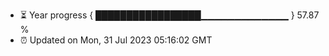- ⏳ Year progress { █████████████████▁▁▁▁▁▁▁▁▁▁▁▁▁ } 57.87 %
- ⏰ Updated on Mon, 31 Jul 2023 05:16:02 GMT

